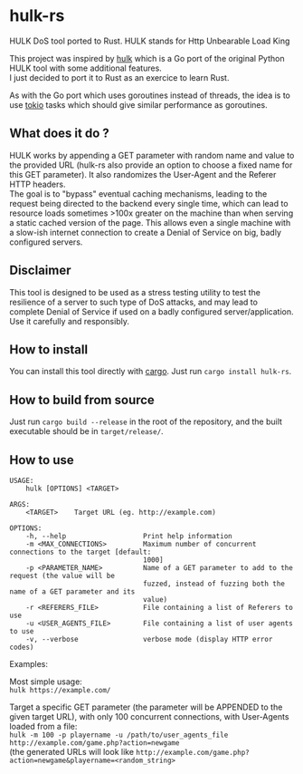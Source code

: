 # hulk-rs

HULK DoS tool ported to Rust. HULK stands for Http Unbearable Load King

This project was inspired by [hulk](https://github.com/grafov/hulk) which is a Go port of the original Python HULK tool with some additional features.    
I just decided to port it to Rust as an exercice to learn Rust.

As with the Go port which uses goroutines instead of threads, the idea is to use [tokio](https://github.com/tokio-rs/tokio) tasks which should give similar performance as goroutines.

## What does it do ?

HULK works by appending a GET parameter with random name and value to the provided URL (hulk-rs also provide an option to choose a fixed name for this GET parameter). It also randomizes the User-Agent and the Referer HTTP headers.    
The goal is to "bypass" eventual caching mechanisms, leading to the request being directed to the backend every single time, which can lead to resource loads sometimes >100x greater on the machine than when serving a static cached version of the page. This allows even a single machine with a slow-ish internet connection to create a Denial of Service on big, badly configured servers.

## Disclaimer

This tool is designed to be used as a stress testing utility to test the resilience of a server to such type of DoS attacks, and may lead to complete Denial of Service if used on a badly configured server/application. Use it carefully and responsibly.

## How to install

You can install this tool directly with [cargo](https://doc.rust-lang.org/cargo/). Just run `cargo install hulk-rs`.

## How to build from source

Just run `cargo build --release` in the root of the repository, and the built executable should be in `target/release/`.

## How to use

```
USAGE:
    hulk [OPTIONS] <TARGET>

ARGS:
    <TARGET>    Target URL (eg. http://example.com)

OPTIONS:
    -h, --help                   Print help information
    -m <MAX_CONNECTIONS>         Maximum number of concurrent connections to the target [default:
                                 1000]
    -p <PARAMETER_NAME>          Name of a GET parameter to add to the request (the value will be
                                 fuzzed, instead of fuzzing both the name of a GET parameter and its
                                 value)
    -r <REFERERS_FILE>           File containing a list of Referers to use
    -u <USER_AGENTS_FILE>        File containing a list of user agents to use
    -v, --verbose                verbose mode (display HTTP error codes)
```

Examples:

Most simple usage:    
`hulk https://example.com/`

Target a specific GET parameter (the parameter will be APPENDED to the given target URL), with only 100 concurrent connections, with User-Agents loaded from a file:    
`hulk -m 100 -p playername -u /path/to/user_agents_file http://example.com/game.php?action=newgame`    
(the generated URLs will look like `http://example.com/game.php?action=newgame&playername=<random_string>`

